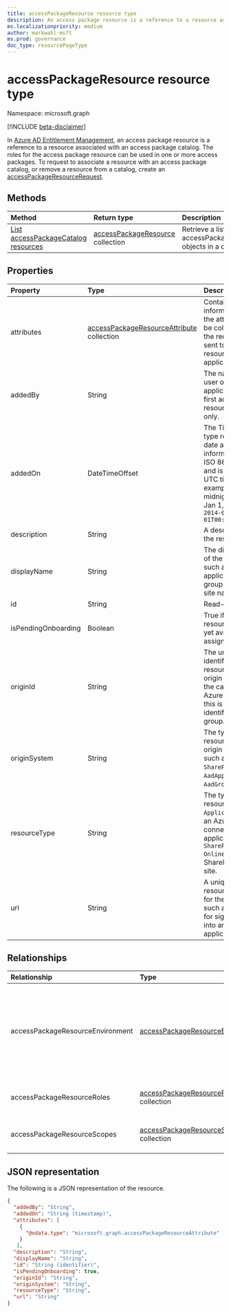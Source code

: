 ```yaml
---
title: accessPackageResource resource type
description: An access package resource is a reference to a resource associated with a catalog the roles for which can be used in one or more access packages.
ms.localizationpriority: medium
author: markwahl-msft
ms.prod: governance
doc_type: resourcePageType
---
```


# accessPackageResource resource type

Namespace: microsoft.graph

[!INCLUDE [beta-disclaimer](../../includes/beta-disclaimer.md)]

In [Azure AD Entitlement Management](entitlementmanagement-overview.md), an access package resource is a reference to a resource associated with an access package catalog. The roles for the access package resource can be used in one or more access packages.  To request to associate a resource with an access package catalog, or remove a resource from a catalog, create an [accessPackageResourceRequest](accesspackageresourcerequest.md).

## Methods

| Method                                                                                            | Return type                                                  | Description                                                    |
| :------------------------------------------------------------------------------------------------ | :----------------------------------------------------------- | :------------------------------------------------------------- |
| [List accessPackageCatalog resources](../api/accesspackagecatalog-list-accesspackageresources.md) | [accessPackageResource](accesspackageresource.md) collection | Retrieve a list of accessPackageResource objects in a catalog. |

## Properties

| Property            | Type                                                                                        | Description                                                                                                                                                                 |
| :------------------ | :------------------------------------------------------------------------------------------ | :-------------------------------------------------------------------------------------------------------------------------------------------------------------------------- |
| attributes          | [accessPackageResourceAttribute](../resources/accesspackageresourceattribute.md) collection | Contains information about the attributes to be collected from the requestor and sent to the resource application.                                                          |
| addedBy             | String                                                                                      | The name of the user or application that first added this resource. Read-only.                                                                                              |
| addedOn             | DateTimeOffset                                                                              | The Timestamp type represents date and time information using ISO 8601 format and is always in UTC time. For example, midnight UTC on Jan 1, 2014 is `2014-01-01T00:00:00Z` |
| description         | String                                                                                      | A description for the resource.                                                                                                                                             |
| displayName         | String                                                                                      | The display name of the resource, such as the application name, group name or site name.                                                                                    |
| id                  | String                                                                                      | Read-only.                                                                                                                                                                  |
| isPendingOnboarding | Boolean                                                                                     | True if the resource is not yet available for assignment.                                                                                                                   |
| originId            | String                                                                                      | The unique identifier of the resource in the origin system. In the case of an Azure AD group, this is the identifier of the group.                                          |
| originSystem        | String                                                                                      | The type of the resource in the origin system, such as `SharePointOnline`, `AadApplication` or `AadGroup`.                                                                  |
| resourceType        | String                                                                                      | The type of the resource, such as `Application` if it is an Azure AD connected application, or `SharePoint Online Site` for a SharePoint Online site.                       |
| url                 | String                                                                                      | A unique resource locator for the resource, such as the URL for signing a user into an application.                                                                         |

## Relationships

| Relationship                     | Type                                                                                 | Description                                                                                                                                                          |
| :------------------------------- | :----------------------------------------------------------------------------------- | :------------------------------------------------------------------------------------------------------------------------------------------------------------------- |
| accessPackageResourceEnvironment | [accessPackageResourceEnvironment](../resources/accesspackageresourceenvironment.md) | Contains the environment information for the resource. This can be set using either the `@odata.bind` annotation or the environment's *originId*.Supports `$expand`. |
| accessPackageResourceRoles       | [accessPackageResourceRole](accesspackageresourcerole.md) collection                 | Read-only. Nullable. Supports `$expand`.                                                                                                                             |
| accessPackageResourceScopes      | [accessPackageResourceScope](accesspackageresourcescope.md) collection               | Read-only. Nullable. Supports `$expand`.                                                                                                                             |

## JSON representation

The following is a JSON representation of the resource.

<!-- {
  "blockType": "resource",
  "optionalProperties": [

  ],
  "@odata.type": "microsoft.graph.accessPackageResource",
  "keyProperty": "id"
}-->

```json
{
  "addedBy": "String",
  "addedOn": "String (timestamp)",
  "attributes": [
    {
      "@odata.type": "microsoft.graph.accessPackageResourceAttribute"
    }
   ],
  "description": "String",
  "displayName": "String",
  "id": "String (identifier)",
  "isPendingOnboarding": true,
  "originId": "String",
  "originSystem": "String",
  "resourceType": "String",
  "url": "String"
}
```

<!-- uuid: 16cd6b66-4b1a-43a1-adaf-3a886856ed98
2019-02-04 14:57:30 UTC -->

<!-- {
  "type": "#page.annotation",
  "description": "accessPackageResource resource",
  "keywords": "",
  "section": "documentation",
  "tocPath": ""
}-->
